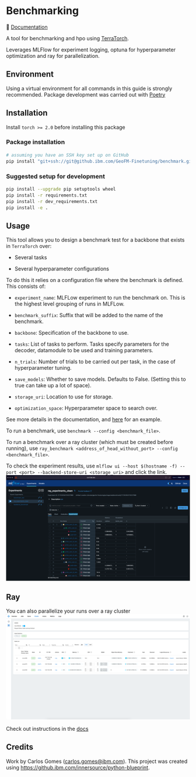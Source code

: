 # Benchmarking

:book: [Documentation](https://pages.github.ibm.com/GeoFM-Finetuning/benchmark/)

A tool for benchmarking and hpo using [TerraTorch](https://github.ibm.com/GeoFM-Finetuning/terratorch).

Leverages MLFlow for experiment logging, optuna for hyperparameter optimization and ray for parallelization.

## Environment

Using a virtual environment for all commands in this guide is strongly recommended.
Package development was carried out with [Poetry](https://python-poetry.org/)

## Installation

Install `torch >= 2.0` before installing this package

### Package installation

```sh
# assuming you have an SSH key set up on GitHub
pip install "git+ssh://git@github.ibm.com/GeoFM-Finetuning/benchmark.git@main"
```

### Suggested setup for development

```sh
pip install --upgrade pip setuptools wheel
pip install -r requirements.txt
pip install -r dev_requirements.txt
pip install -e .
```

## Usage

This tool allows you to design a benchmark test for a backbone that exists in `TerraTorch` over:

- Several tasks

- Several hyperparameter configurations

To do this it relies on a configuration file where the benchmark is defined. This consists of:
    
- `experiment_name`: MLFLow experiment to run the benchmark on. This is the highest level grouping of runs in MLFLow.

- `benchmark_suffix`: Suffix that will be added to the name of the benchmark.

- `backbone`: Specification of the backbone to use.

- `tasks`: List of tasks to perform. Tasks specify parameters for the decoder, datamodule to be used and training parameters.

- `n_trials`: Number of trials to be carried out per task, in the case of hyperparameter tuning.

- `save_models`: Whether to save models. Defaults to False. (Setting this to true can take up a lot of space).

- `storage_uri`: Location to use for storage.

- `optimization_space`: Hyperparameter space to search over.

See more details in the documentation, and [here](benchmark.yaml) for an example.

To run a benchmark, use `benchmark --config <benchmark_file>`.

To run a benchmark over a ray cluster (which must be created before running), use `ray_benchmark <address_of_head_without_port> --config <benchmark_file>`.

To check the experiment results, use `mlflow ui --host $(hostname -f) --port <port> --backend-store-uri <storage_uri>` and click the link.
![mlflow demo](docs/images/mlflow.png)

## Ray
You can also parallelize your runs over a ray cluster
![ray_cluster](docs/images/ray_cluster.png)

Check out instructions in the [docs](https://pages.github.ibm.com/GeoFM-Finetuning/benchmark/ray/)

## Credits

Work by Carlos Gomes (carlos.gomes@ibm.com).
This project was created using https://github.ibm.com/innersource/python-blueprint.
